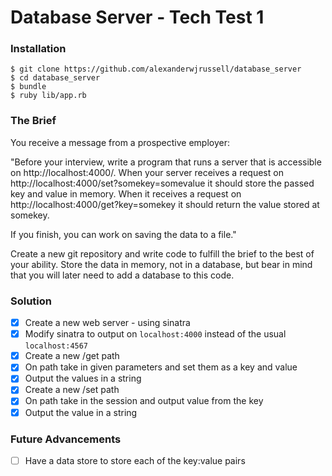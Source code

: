 # Database Server - Tech Test 1

### Installation

```
$ git clone https://github.com/alexanderwjrussell/database_server
$ cd database_server
$ bundle
$ ruby lib/app.rb
```

### The Brief

You receive a message from a prospective employer:

"Before your interview, write a program that runs a server that is accessible on http://localhost:4000/. When your server receives a request on http://localhost:4000/set?somekey=somevalue it should store the passed key and value in memory. When it receives a request on http://localhost:4000/get?key=somekey it should return the value stored at somekey.

If you finish, you can work on saving the data to a file."

Create a new git repository and write code to fulfill the brief to the best of your ability. Store the data in memory, not in a database, but bear in mind that you will later need to add a database to this code.

### Solution
- [x] Create a new web server - using sinatra
- [x] Modify sinatra to output on ```localhost:4000``` instead of the usual ```localhost:4567```
- [x] Create a new /get path
- [x] On path take in given parameters and set them as a key and value
- [x] Output the values in a string
- [x] Create a new /set path
- [x] On path take in the session and output value from the key
- [x] Output the value in a string

### Future Advancements
- [ ] Have a data store to store each of the key:value pairs
